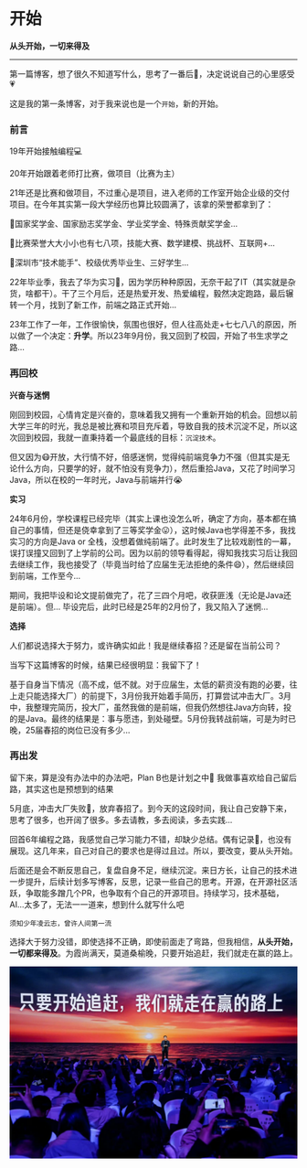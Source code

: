 # 开始
<BlogHead />

**从头开始，一切来得及**

---
第一篇博客，想了很久不知道写什么，思考了一番后🤔，决定说说自己的心里感受💗



这是我的第一条博客，对于我来说也是一个`开始`，新的开始。



### 前言

19年开始接触编程💻

20年开始跟着老师打比赛，做项目（比赛为主）

21年还是比赛和做项目，不过重心是项目，进入老师的工作室开始企业级的交付项目。在今年其实第一段大学经历也算比较圆满了，该拿的荣誉都拿到了：

🥇国家奖学金、国家励志奖学金、学业奖学金、特殊贡献奖学金...

🥇比赛荣誉大大小小也有七八项，技能大赛、数学建模、挑战杯、互联网+...

🥇深圳市“技术能手”、校级优秀毕业生、三好学生...

22年毕业季，我去了华为实习💼，因为学历种种原因，无奈干起了IT（其实就是杂货，啥都干）。干了三个月后，还是热爱开发、热爱编程，毅然决定跑路，最后辗转一个月，找到了新工作，前端之路正式开始...

23年工作了一年，工作很愉快，氛围也很好，但人往高处走+七七八八的原因，所以做了一个决定：**升学**。所以23年9月份，我又回到了校园，开始了书生求学之路...



### 再回校

**兴奋与迷惘**

刚回到校园，心情肯定是兴奋的，意味着我又拥有一个重新开始的机会。回想以前大学三年的时光，我总是被比赛和项目充斥着，导致自我的技术沉淀不足，所以这次回到校园，我就一直秉持着一个最底线的目标：`沉淀技术`。

但又因为😷开放，大行情不好，倍感迷惘，觉得纯前端竞争力不强（但其实是无论什么方向，只要学的好，就不怕没有竞争力），然后重拾Java，又花了时间学习Java，所以在校的一年时光，Java与前端并行😭


**实习**

24年6月份，学校课程已经完毕（其实上课也没怎么听，确定了方向，基本都在搞自己的事情，但还是侥幸拿到了三等奖学金😛），这时候Java也学得差不多，我找实习的方向是Java or 全栈，没想着做纯前端了。此时发生了比较戏剧性的一幕，误打误撞又回到了上学前的公司。因为以前的领导看得起，得知我找实习后让我回去继续工作，我也接受了（毕竟当时给了应届生无法拒绝的条件😄），然后继续回到前端，工作至今...

期间，我把毕设和论文提前做完了，花了三四个月吧，收获匪浅（无论是Java还是前端）。但... 毕设完后，此时已经是25年的2月份了，我又陷入了迷惘...

**选择**

人们都说选择大于努力，或许确实如此！我是继续春招？还是留在当前公司？

当写下这篇博客的时候，结果已经很明显：我留下了！

基于自身当下情况（高不成，低不就。对于应届生，太低的薪资没有跑的必要，往上走只能选择大厂）的前提下，3月份我开始着手简历，打算尝试冲击大厂。3月中，我整理完简历，投大厂，虽然我做的是前端，但我仍然想往Java方向转，投的是Java。最终的结果是：事与愿违，到处碰壁。5月份我转战前端，可是为时已晚，25届春招的岗位已没有多少...

### 再出发

留下来，算是没有办法中的办法吧，Plan B也是计划之中🤔 我做事喜欢给自己留后路，其实这也是预想到的结果

5月底，冲击大厂失败🌚，放弃春招了。到今天的这段时间，我让自己安静下来，思考了很多，也开阔了很多。多去请教，多去阅读，多去实践...

回首6年编程之路，我感觉自己学习能力不错，却缺少总结。偶有记录📝，也没有展现。这几年来，自己对自己的要求也是得过且过。所以，要改变，要从头开始。

后面还是会不断反思自己，复盘自身不足，继续沉淀。来日方长，让自己的技术进一步提升，后续计划多写博客，反思，记录一些自己的思考。开源，在开源社区活跃，争取能多蹭几个PR，也争取有个自己的开源项目。持续学习，技术基础，AI...太多了，无法一一道来，想到什么就写什么吧

`须知少年凌云志，曾许人间第一流` 

选择大于努力没错，即使选择不正确，即使前面走了弯路，但我相信，**从头开始，一切都来得及**。为霞尚满天，莫道桑榆晚，只要开始追赶，我们就走在赢的路上。

![image-20250603174641528](assets/image-20250603174641528.png)
